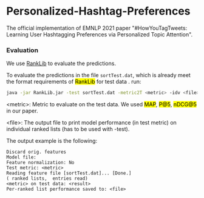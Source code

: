 <!--
 * @Author: your name
 * @Date: 2021-10-17 00:21:46
 * @LastEditTime: 2021-10-17 00:57:23
 * @LastEditors: Please set LastEditors
 * @Description: In User Settings Edit
 * @FilePath: /Personalized-Hashtag-Preferences/README.md
-->
# Personalized-Hashtag-Preferences

The official implementation of EMNLP 2021 paper "#HowYouTagTweets: Learning User Hashtagging Preferences via Personalized Topic Attention".

### Evaluation

We use [RankLib](https://sourceforge.net/p/lemur/wiki/RankLib/) to evaluate the predictions.

To evaluate the predictions in the file ```sortTest.dat```, which is already meet the format requirements of <mark>RankLib</mark> for test data .
run: 

```bash
java -jar RankLib.jar -test sortTest.dat -metric2T <metric> -idv <file>
```

\<metric>: Metric to evaluate on the test data. We used <mark>MAP</mark>, <mark>P@5</mark>, <mark>nDCG@5</mark> in our paper.

\<file>: The output file to print model performance (in test metric) on individual ranked lists (has to be used with -test).


The output example is the following:

```
Discard orig. features
Model file:
Feature normalization: No
Test metric: <metric>
Reading feature file [sortTest.dat]... [Done.]            
( ranked lists,  entries read)
<metric> on test data: <result>
Per-ranked list performance saved to: <file>
```